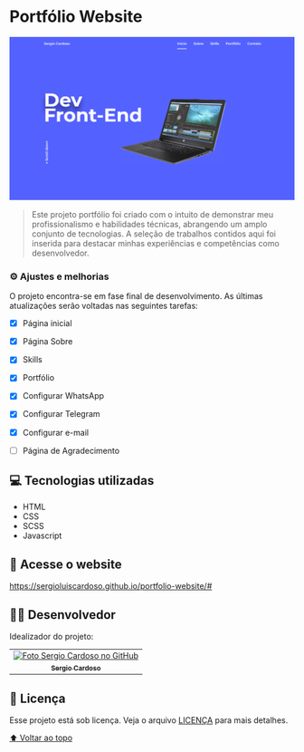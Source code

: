 # Portfólio Website
<img src="./assets/img/folder.png" alt="página inicial">

> Este projeto portfólio foi criado com o intuito de demonstrar meu profissionalismo e habilidades técnicas, abrangendo um amplo conjunto de tecnologias. A seleção de trabalhos contidos aqui foi inserida para destacar minhas experiências e competências como desenvolvedor. 

### ⚙️ Ajustes e melhorias

O projeto encontra-se em fase final de desenvolvimento. As últimas atualizações serão voltadas nas seguintes tarefas:

- [x] Página inicial
- [x] Página Sobre
- [x] Skills
- [x] Portfólio
- [x] Configurar WhatsApp
- [x] Configurar Telegram
- [x] Configurar e-mail
- [ ] Página de Agradecimento







## 💻 Tecnologias utilizadas

* HTML
* CSS
* SCSS
* Javascript

## 🔗 Acesse o website

https://sergioluiscardoso.github.io/portfolio-website/#

## 👨‍💻 Desenvolvedor

Idealizador do projeto:

<table>
  <tr>
    <td align="center">
      <a href="#">
        <img src="https://avatars.githubusercontent.com/u/55567543?v=4" width="100px;" alt="Foto Sergio Cardoso no GitHub"/><br>
        <sub>
          <b>Sergio Cardoso</b>
        </sub>
      </a>
    </td>
    
  </tr>
</table>



## 📝 Licença

Esse projeto está sob licença. Veja o arquivo [LICENÇA](https://github.com/SergioLuisCardoso/portfolio-website/blob/main/LICENSE) para mais detalhes.

[⬆ Voltar ao topo](#portfólio-website)<br>

